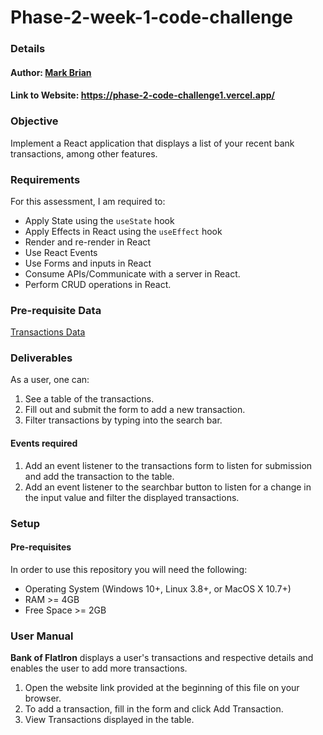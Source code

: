 # Phase-2-week-1-code-challenge

### Details

#### Author: <a href="https://github.com/Markbkiunga">Mark Brian</a>

#### Link to Website: https://phase-2-code-challenge1.vercel.app/

### Objective

Implement a React application that displays a list of your recent bank transactions, among other features.

### Requirements

For this assessment, I am required to:

- Apply State using the `useState` hook
- Apply Effects in React using the `useEffect` hook
- Render and re-render in React
- Use React Events
- Use Forms and inputs in React
- Consume APIs/Communicate with a server in React.
- Perform CRUD operations in React.

### Pre-requisite Data

<a href="https://bank-of-flatiron-backend-ebon.vercel.app/transactions">Transactions Data</a>

### Deliverables

As a user, one can:

1. See a table of the transactions.
2. Fill out and submit the form to add a new transaction.
3. Filter transactions by typing into the search bar.

#### Events required

1. Add an event listener to the transactions form to listen for submission and add the transaction to the table.
2. Add an event listener to the searchbar button to listen for a change in the input value and filter the displayed transactions.

### Setup

#### Pre-requisites

In order to use this repository you will need the following:

- Operating System (Windows 10+, Linux 3.8+, or MacOS X 10.7+)
- RAM >= 4GB
- Free Space >= 2GB

### User Manual

**Bank of FlatIron** displays a user's transactions and respective details and enables the user to add more transactions.

1. Open the website link provided at the beginning of this file on your browser.
2. To add a transaction, fill in the form and click Add Transaction.
3. View Transactions displayed in the table.
